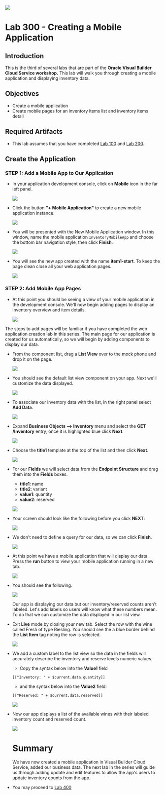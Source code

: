 ![](images/Picture-Title.png)

# Lab 300 - Creating a Mobile Application

## Introduction

This is the third of several labs that are part of the **Oracle Visual Builder Cloud Service workshop.** This lab will walk you through creating a mobile application and displaying inventory data.

## Objectives

- Create a mobile application
- Create mobile pages for an inventory items list and inventory items detail

## Required Artifacts

- This lab assumes that you have completed [Lab 100](LabGuide100.md) and [Lab 200](LabGuide200.md).

## Create the Application

### **STEP 1**: Add a Mobile App to Our Application

- In your application development console, click on **Mobile** icon in the far left panel.

  ![](images/300/moblieIcon.png)

- Click the button **"+ Mobile Application"** to create a new mobile application instance.

  ![](images/300/createMobileApp.png)

- You will be presented with the New Mobile Application window. In this window, name the mobile application ```InventoryMobileApp``` and choose the  bottom bar navigation style, then click **Finish**.

  ![](images/300/LabGuide300-93c6a76c.png)

- You will see the new app created with the name **item1-start**. To keep the page clean close all your web application pages.

  ![](images/300/LabGuide300-793ca291.png)

### **STEP 2**: Add Mobile App Pages

- At this point you should be seeing a view of your mobile application in the development console. We'll now begin adding pages to display an inventory overview and item details.

  ![](images/300/LabGuide300-6860aa88.png)

The steps to add pages will be familiar if you have completed the web application creation lab in this series. The main page for our application is created for us automatically, so we will begin by adding components to display our data.

- From the component list, drag a **List View** over to the mock phone and drop it on the page.

  ![](images/300/mobileListComponent.png)

- You should see the default list view component on your app. Next we'll customize the data displayed.

  ![](images/300/mobileListDefault.png)

- To associate our inventory data with the list, in the right panel select **Add Data**.

  ![](images/100/LabGuide100-6c8df0e9.png)

- Expand **Business Objects --> Inventory** menu and select the **GET /Inventory** entry, once it is highlighted blue click **Next**.

  ![](images/100/LabGuide100-95393e95.png)

- Choose the **title1** template at the top of the list and then click **Next**.

  ![](images/100/LabGuide100-faabe0ef.png)

- For our **Fields** we will select data from the **Endpoint Structure** and drag them into the **Fields** boxes.

  - **title1**: name
  - **title2**: variant
  - **value1**: quantity
  - **value2**: reserved

  ![](images/100/drag_drop_fields.png)

- Your screen should look like the following before you click **NEXT**:

  ![](images/100/final_fields.png)

- We don't need to define a query for our data, so we can click **Finish**.

  ![](images/100/finish.png)

- At this point we have a mobile application that will display our data. Press the **run** button to view your mobile application running in a new tab.

  ![](images/100/liveView.png)

- You should see the following.

  ![](images/300/mobileLive.png)

  Our app is displaying our data but our inventory/reserved counts aren't labeled. Let's add labels so users will know what these numbers mean. To do that we can customize the data displayed in our list view.

- Exit **Live** mode by closing your new tab. Select the row with the wine called Fresh of type Riesling. You should see the a blue border behind the **List Item** tag noting the row is selected.

  ![](images/100/listItem.png)

- We add a custom label to the list view so the data in the fields will accurately describe the inventory and reserve levels numeric values.

  - Copy the syntax below into the **Value1** field

  ```
  [["Inventory: " + $current.data.quantity]]
  ```

  - and the syntax below into the **Value2** field:

  ```
  [["Reserved: " + $current.data.reserved]]
  ```
  
  ![](images/100/LabGuide100-6a2979a3.png)

- Now our app displays a list of the available wines with their labeled inventory count and reserved count.

  ![](images/300/countsLabeled.png)

  # Summary

  We have now created a mobile application in Visual Builder Cloud Service, added our business data. The next lab in the series will guide us through adding update and edit features to allow the app's users to update inventory counts from the app.

- You may proceed to [Lab 400](LabGuide400.md)
